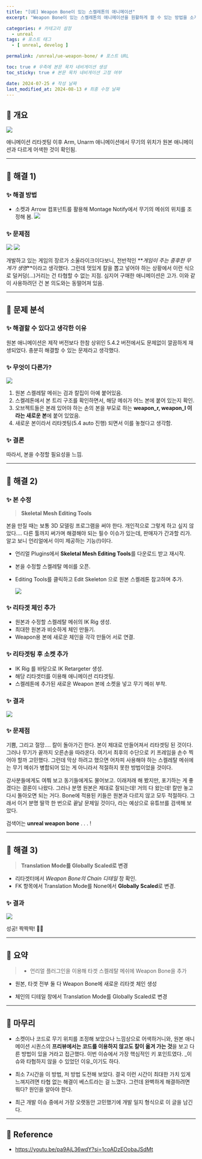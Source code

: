 ```yaml
---
title: "[UE] Weapon Bone이 있는 스켈레톤의 애니메이션"
excerpt: "Weapon Bone이 있는 스켈레톤의 애니메이션을 원활하게 쓸 수 있는 방법을 소개합니다."

categories: # 카테고리 설정
  - unreal
tags: # 포스트 태그
  - [ unreal, develog ]

permalink: /unreal/ue-weapon-bone/ # 포스트 URL

toc: true # 우측에 본문 목차 네비게이션 생성
toc_sticky: true # 본문 목차 네비게이션 고정 여부

date: 2024-07-25 # 작성 날짜
last_modified_at: 2024-08-13 # 최종 수정 날짜
---
```


## 🌿 개요

![](https://velog.velcdn.com/images/cottondream/post/fa1d7e3e-bafe-499d-8288-85f9e2e79584/image.gif)

애니메이션 리타겟팅 이후 Arm, Unarm 애니메이션에서 무기의 위치가 원본 애니메이션과 다르게 어색한 것이 확인됨.

- - -

## 🌿 해결 1)

###  ✨️ 해결 방법

- 소켓과 Arrow 컴포넌트를 활용해 Montage Notify에서 무기의 메쉬의 위치를 조정해 봄.
  ![](https://velog.velcdn.com/images/cottondream/post/88a21b7e-a6de-4c59-b9ba-710cfd906b36/image.png)

### ✨️ 문제점

![](https://velog.velcdn.com/images/cottondream/post/ad79fbf3-22c3-4ef9-a998-ea3fe58c5481/image.gif)
![](https://velog.velcdn.com/images/cottondream/post/018a1077-330a-49e8-abe1-66a0a3613f96/image.gif)

개발하고 있는 게임의 장르가 소울라이크이다보니, 전반적인 **_게임이 주는 중후한 무게가 생명_**이라고 생각했다. 그런데 멋있게 칼을 뽑고 넣어야 하는 상황에서 이런 식으로 덜커덩(...)거리는 건 타협할 수 없는
지점. 심지어 구매한 애니메이션은 고가. 이와 같이 사용하려던 건 본 의도와는 동떨어져 있음.

- - -

## 🌿 문제 분석
### ✨️ 해결할 수 있다고 생각한 이유

원본 애니메이션은 제작 버전보다 한참 상위인 5.4.2 버전에서도 문제없이 깔끔하게 재생되었다. 충분히 해결할 수 있는 문제라고 생각했다.

### ✨️ 무엇이 다른가?
![](https://velog.velcdn.com/images/cottondream/post/32b99f07-8c8a-4b9e-bcc1-32cf38935bb1/image.png)

1) 원본 스켈레탈 메쉬는 검과 칼집이 아예 붙어있음.
2) 스켈레톤에서 본 트리 구조를 확인하면서, 해당 메쉬가 어느 본에 붙어 있는지 확인.
3) 오브젝트들은 본래 있어야 하는 손의 본을 부모로 하는 **weapon_r, weapon_l 이라는 새로운 본**에 붙어 있었음.
4) 새로운 본이라서 리타겟팅(5.4 auto 진행) 되면서 이를 놓쳤다고 생각함.

### ✨️ 결론

따라서, 본을 수정할 필요성을 느낌.

- - -

## 🌿 해결 2)

### ✨️ 본 수정

> **Skeletal Mesh Editing Tools**

본을 만질 때는 보통 3D 모델링 프로그램을 써야 한다. 개인적으로 그렇게 하고 싶지 않았다.... 다른 툴까지 써가며 해결해야 되는 필수 이슈가 있는데, 판매자가 간과할 리가. 알고 보니 언리얼에서 이미 제공하는
기능(!)이다.

- 언리얼 Plugins에서 **Skeletal Mesh Editing Tools**를 다운로드 받고 재시작.
- 본을 수정할 스켈레탈 메쉬를 오픈.
- Editing Tools를 클릭하고 Edit Skeleton 으로 원본 스켈레톤 참고하며 추가.


  ![](https://velog.velcdn.com/images/cottondream/post/51721c98-7023-4594-bf74-55f09bc97bf5/image.png)

### ✨️ 리타겟 체인 추가

- 원본과 수정할 스켈레탈 메쉬의 IK Rig 생성.
- 최대한 원본과 비슷하게 체인 만들기.
- Weapon용 본에 새로운 체인을 각각 만들어 서로 연결.

### ✨️ 리타겟팅 후 소켓 추가

- IK Rig 를 바탕으로 IK Retargeter 생성.
- 해당 리타겟터를 이용해 애니메이션 리타겟팅.
- 스켈레톤에 추가된 새로운 Weapon 본에 소켓을 넣고 무기 메쉬 부착.

### ✨️ 결과

![](https://velog.velcdn.com/images/cottondream/post/ce5df829-9a57-44d0-a851-c1659a3329ae/image.gif)

### ✨️ 문제점

기쁨, 그리고 절망.... 칼이 돌아가긴 한다. 본이 제대로 만들어져서 리타겟팅 된 것이다. 그러나 무기가 끝까지 오른손을 따라온다. 여기서 최후의 수단으로 키 프레임을 손수 찍어야 할까 고민했다. 그런데 막상
하려고 했으면 어차피 사용해야 하는 스켈레탈 메쉬에는 무기 메쉬가 병합되어 있는 게 아니라서 적절하지 못한 방법이었을 것이다.

강사분들에게도 여쭤 보고 동기들에게도 물어보고. 이래저래 해 봤지만, 포기하는 게 좋겠다는 결론이 나왔다. 그러나 분명 원본은 제대로 잘되는데! 거의 다 왔는데! 칼만 놓고 다시 돌아오면 되는 거다. Bone에
적용된 키들은 원본과 다르지 않고 모두 적절하다. 그래서 이거 분명 딸깍 한 번으로 끝날 문제일 것이다, 라는 예상으로 유튜브를 검색해 보았다.

검색어는 **unreal weapon bone** . . . !

- - -

## 🌿 해결 3)

> **Translation Mode를 Globally Scaled로 변경**

- 리타겟터에서 _Weapon Bone의 Chain 디테일_ 창 확인.
- FK 항목에서 Translation Mode를 None에서 **Globally Scaled**로 변경.

### ✨️ 결과

![](https://velog.velcdn.com/images/cottondream/post/f734c7a2-9dd3-4608-abf8-61fe717322b0/image.gif)

성공! 짝짝짝! 🥹👏

- - -

## 🌿 요약

> - 언리얼 플러그인을 이용해 타겟 스켈레탈 메쉬에 Weapon Bone을 추가

- 원본, 타겟 전부 둘 다 Weapon Bone에 새로운 리타겟 체인 생성

- 체인의 디테일 창에서 Translation Mode를 Globally Scaled로 변경

- - -

## 🌿 마무리

-
  소켓이나 코드로 무기 위치를 조정해 보았으나 느낌상으로 어색하거니와, 원본 애니메이션 시퀀스의 **프리뷰에서는 코드를 이용하지 않고도 칼이 옮겨 가는 것**을 보고 다른 방법이 있을 거라고 접근했다. 이번
  이슈에서 가장 핵심적인 키 포인트였다. _이슈와 타협하지 않을 수 있었던 이유_이기도 하다.


- 최소 7시간을 이 방법, 저 방법 도전해 보았다. 결국 이런 시간이 최대한 가치 있게 느껴지려면 타협 없는 해결이 베스트라는 걸 느꼈다. 그런데 완벽하게 해결하려면 뭐다? 원인을 알아야 한다.


- 최근 개발 이슈 중에서 가장 오랫동안 고민했기에 개발 일지 형식으로 이 글을 남긴다.

- - -

## 🌿 Reference

- https://youtu.be/pa9AjL36wdY?si=1coADzEOobaJSdMt